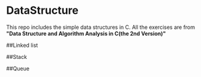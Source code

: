 # DataStructure

This repo includes the simple data structures in C. All the exercises are from **"Data Structure and Algorithm Analysis in C(the 2nd Version)"**

##Linked list

##Stack

##Queue
